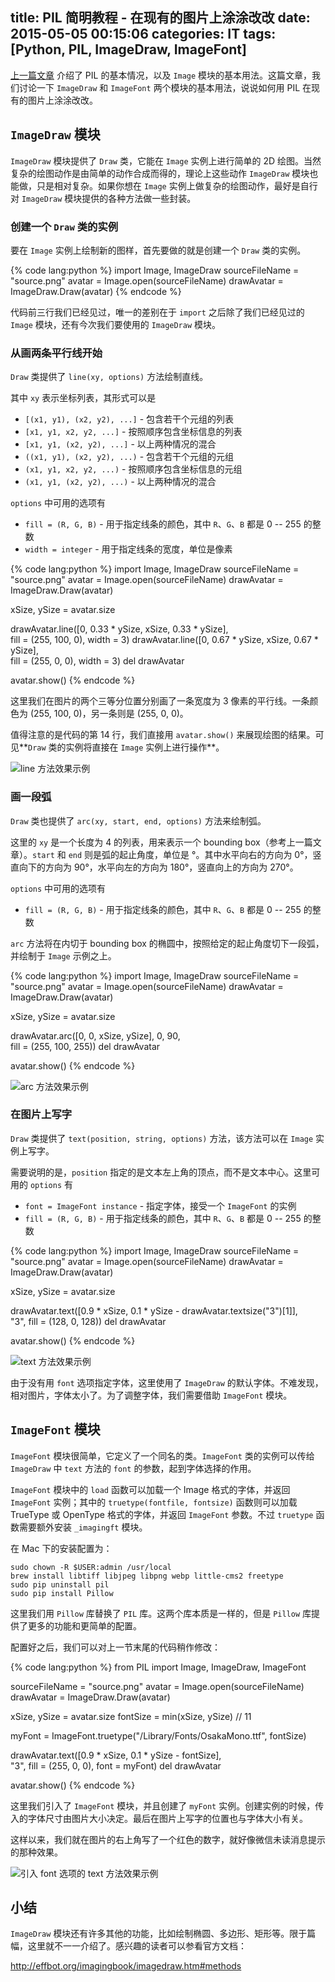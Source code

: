 title: PIL 简明教程 - 在现有的图片上涂涂改改
date: 2015-05-05 00:15:06
categories: IT
tags: [Python, PIL, ImageDraw, ImageFont]
---

[上一篇文章][pil-basic-usage] 介绍了 PIL 的基本情况，以及 `Image` 模块的基本用法。这篇文章，我们讨论一下 `ImageDraw` 和 `ImageFont` 两个模块的基本用法，说说如何用 PIL 在现有的图片上涂涂改改。

<!-- more -->

## `ImageDraw` 模块

`ImageDraw` 模块提供了 `Draw` 类，它能在 `Image` 实例上进行简单的 2D 绘图。当然复杂的绘图动作是由简单的动作合成而得的，理论上这些动作 `ImageDraw` 模块也能做，只是相对复杂。如果你想在 `Image` 实例上做复杂的绘图动作，最好是自行对 `ImageDraw` 模块提供的各种方法做一些封装。

### 创建一个 `Draw` 类的实例

要在 `Image` 实例上绘制新的图样，首先要做的就是创建一个 `Draw` 类的实例。

{% code lang:python %}
import Image, ImageDraw
sourceFileName = "source.png"
avatar         = Image.open(sourceFileName)
drawAvatar     = ImageDraw.Draw(avatar)
{% endcode %}

代码前三行我们已经见过，唯一的差别在于 `import` 之后除了我们已经见过的 `Image` 模块，还有今次我们要使用的 `ImageDraw` 模块。

### 从画两条平行线开始

`Draw` 类提供了 `line(xy, options)` 方法绘制直线。

其中 `xy` 表示坐标列表，其形式可以是

* `[(x1, y1), (x2, y2), ...]` - 包含若干个元组的列表
* `[x1, y1, x2, y2, ...]` - 按照顺序包含坐标信息的列表
* `[x1, y1, (x2, y2), ...]` - 以上两种情况的混合
* `((x1, y1), (x2, y2), ...)` - 包含若干个元组的元组
* `(x1, y1, x2, y2, ...)` - 按照顺序包含坐标信息的元组
* `(x1, y1, (x2, y2), ...)` - 以上两种情况的混合

`options` 中可用的选项有

* `fill = (R, G, B)` - 用于指定线条的颜色，其中 `R`、`G`、`B` 都是 0 -- 255 的整数
* `width = integer` - 用于指定线条的宽度，单位是像素

{% code lang:python %}
import Image, ImageDraw
sourceFileName = "source.png"
avatar         = Image.open(sourceFileName)
drawAvatar     = ImageDraw.Draw(avatar)

xSize, ySize = avatar.size

drawAvatar.line([0, 0.33 * ySize, xSize, 0.33 * ySize],\
    fill = (255, 100, 0), width = 3)
drawAvatar.line([0, 0.67 * ySize, xSize, 0.67 * ySize],\
    fill = (255, 0, 0), width = 3)
del drawAvatar

avatar.show()
{% endcode %}

这里我们在图片的两个三等分位置分别画了一条宽度为 3 像素的平行线。一条颜色为 (255, 100, 0)，另一条则是 (255, 0, 0)。

值得注意的是代码的第 14 行，我们直接用 `avatar.show()` 来展现绘图的结果。可见**`Draw` 类的实例将直接在 `Image` 实例上进行操作**。

![line 方法效果示例 ]({{site.url}}/attachment/images/Python/pil-tutorial/draw-line.png)

### 画一段弧

`Draw` 类也提供了 `arc(xy, start, end, options)` 方法来绘制弧。

这里的 `xy` 是一个长度为 4 的列表，用来表示一个 bounding box（参考上一篇文章）。`start` 和 `end` 则是弧的起止角度，单位是 °。其中水平向右的方向为 0°，竖直向下的方向为 90°，水平向左的方向为 180°，竖直向上的方向为 270°。

`options` 中可用的选项有

* `fill = (R, G, B)` - 用于指定线条的颜色，其中 `R`、`G`、`B` 都是 0 -- 255 的整数

`arc` 方法将在内切于 bounding box 的椭圆中，按照给定的起止角度切下一段弧，并绘制于 `Image` 示例之上。

{% code lang:python %}
import Image, ImageDraw
sourceFileName = "source.png"
avatar         = Image.open(sourceFileName)
drawAvatar     = ImageDraw.Draw(avatar)

xSize, ySize = avatar.size

drawAvatar.arc([0, 0, xSize, ySize], 0, 90,\
    fill = (255, 100, 255))
del drawAvatar

avatar.show()
{% endcode %}

![arc 方法效果示例 ]({{site.url}}/attachment/images/Python/pil-tutorial/draw-arc.png)


### 在图片上写字

`Draw` 类提供了 `text(position, string, options)` 方法，该方法可以在 `Image` 实例上写字。

需要说明的是，`position` 指定的是文本左上角的顶点，而不是文本中心。这里可用的 `options` 有

* `font = ImageFont instance` - 指定字体，接受一个 `ImageFont` 的实例
* `fill = (R, G, B)` - 用于指定线条的颜色，其中 `R`、`G`、`B` 都是 0 -- 255 的整数

{% code lang:python %}
import Image, ImageDraw
sourceFileName = "source.png"
avatar         = Image.open(sourceFileName)
drawAvatar     = ImageDraw.Draw(avatar)

xSize, ySize = avatar.size

drawAvatar.text([0.9 * xSize, 0.1 * ySize - drawAvatar.textsize("3")[1]],\
    "3", fill = (128, 0, 128))
del drawAvatar

avatar.show()
{% endcode %}

![text 方法效果示例 ]({{site.url}}/attachment/images/Python/pil-tutorial/draw-text.png)

由于没有用 `font` 选项指定字体，这里使用了 `ImageDraw` 的默认字体。不难发现，相对图片，字体太小了。为了调整字体，我们需要借助 `ImageFont` 模块。

## `ImageFont` 模块

`ImageFont` 模块很简单，它定义了一个同名的类。`ImageFont` 类的实例可以传给 `ImageDraw` 中 `text` 方法的 `font` 的参数，起到字体选择的作用。

`ImageFont` 模块中的 `load` 函数可以加载一个 Image 格式的字体，并返回 `ImageFont` 实例；其中的 `truetype(fontfile, fontsize)` 函数则可以加载 TrueType 或 OpenType 格式的字体，并返回 `ImageFont` 参数。不过 `truetype` 函数需要额外安装 `_imagingft` 模块。

在 Mac 下的安装配置为：

    sudo chown -R $USER:admin /usr/local
    brew install libtiff libjpeg libpng webp little-cms2 freetype
    sudo pip uninstall pil
    sudo pip install Pillow

这里我们用 `Pillow` 库替换了 `PIL` 库。这两个库本质是一样的，但是 `Pillow` 库提供了更多的功能和更简单的配置。

配置好之后，我们可以对上一节末尾的代码稍作修改：

{% code lang:python %}
from PIL import Image, ImageDraw, ImageFont

sourceFileName = "source.png"
avatar         = Image.open(sourceFileName)
drawAvatar     = ImageDraw.Draw(avatar)

xSize, ySize = avatar.size
fontSize     = min(xSize, ySize) // 11

myFont       = ImageFont.truetype("/Library/Fonts/OsakaMono.ttf", fontSize)

drawAvatar.text([0.9 * xSize, 0.1 * ySize - fontSize],\
    "3", fill = (255, 0, 0), font = myFont)
del drawAvatar

avatar.show()
{% endcode %}

这里我们引入了 `ImageFont` 模块，并且创建了 `myFont` 实例。创建实例的时候，传入的字体尺寸由图片大小决定。最后在图片上写字的位置也与字体大小有关。

这样以来，我们就在图片的右上角写了一个红色的数字，就好像微信未读消息提示的那种效果。

![引入 font 选项的 text 方法效果示例 ]({{site.url}}/attachment/images/Python/pil-tutorial/draw-text-font.png)

## 小结

`ImageDraw` 模块还有许多其他的功能，比如绘制椭圆、多边形、矩形等。限于篇幅，这里就不一一介绍了。感兴趣的读者可以参看官方文档：

<http://effbot.org/imagingbook/imagedraw.htm#methods>

[pil-basic-usage]: http://liam0205.me/2015/04/22/pil-tutorial-basic-usage/
